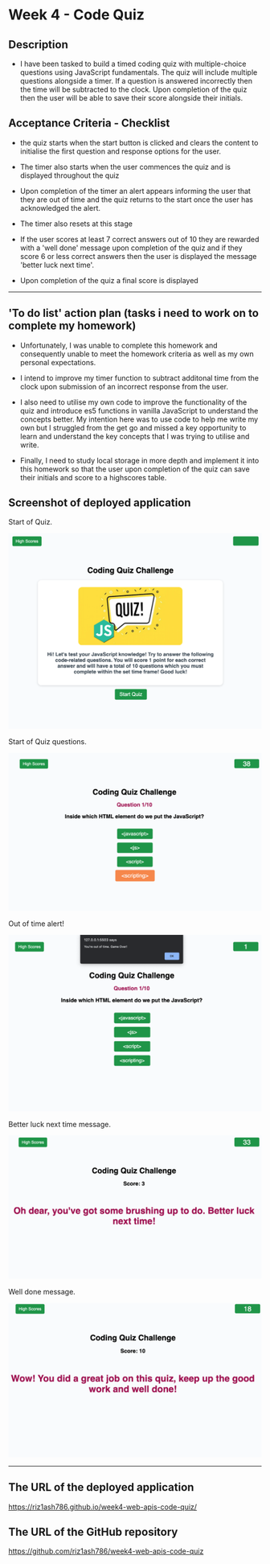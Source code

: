 # Week 4 - Code Quiz

## Description

- I have been tasked to build a timed coding quiz with multiple-choice questions using JavaScript fundamentals. The quiz will include multiple questions alongside a timer. If a question is answered incorrectly then the time will be subtracted to the clock. Upon completion of the quiz then the user will be able to save their score alongside their initials.

## Acceptance Criteria - Checklist

- the quiz starts when the start button is clicked and clears the content to initialise the first question and response options for the user.

- The timer also starts when the user commences the quiz and is displayed throughout the quiz

- Upon completion of the timer an alert appears informing the user that they are out of time and the quiz returns to the start once the user has acknowledged the alert.

- The timer also resets at this stage

- If the user scores at least 7 correct answers out of 10 they are rewarded with a 'well done' message upon completion of the quiz and if they score 6 or less correct answers then the user is displayed the message 'better luck next time'.

- Upon completion of the quiz a final score is displayed

---

## 'To do list' action plan (tasks i need to work on to complete my homework)

- Unfortunately, I was unable to complete this homework and consequently unable to meet the homework criteria as well as my own personal expectations.

- I intend to improve my timer function to subtract additonal time from the clock upon submission of an incorrect response from the user.

- I also need to utilise my own code to improve the functionality of the quiz and introduce es5 functions in vanilla JavaScript to understand the concepts better. My intention here was to use code to help me write my own but I struggled from the get go and missed a key opportunity to learn and understand the key concepts that I was trying to utilise and write.

- Finally, I need to study local storage in more depth and implement it into this homework so that the user upon completion of the quiz can save their initials and score to a highscores table.

## Screenshot of deployed application

Start of Quiz.

![start of quiz homescreen screenshot](./images/startquiz.png)

Start of Quiz questions.

![start of quiz questions screenshot](./images/quiz-questions.png)

Out of time alert!

![out of time screenshot](./images/out-of-time.png)

Better luck next time message.

![better luck next time message screenshot](./images/better-luck-next-time.png)

Well done message.

![well done message screenshot](./images/well-done-message.png)

---

## The URL of the deployed application

https://riz1ash786.github.io/week4-web-apis-code-quiz/

## The URL of the GitHub repository

https://github.com/riz1ash786/week4-web-apis-code-quiz
